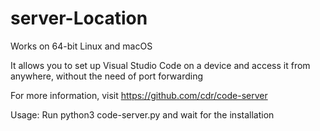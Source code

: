 # server-Location

Works on 64-bit Linux and macOS

It allows you to set up Visual Studio Code on a device and access it from anywhere, without the need of port forwarding

For more information, visit https://github.com/cdr/code-server

Usage: Run python3 code-server.py and wait for the installation
